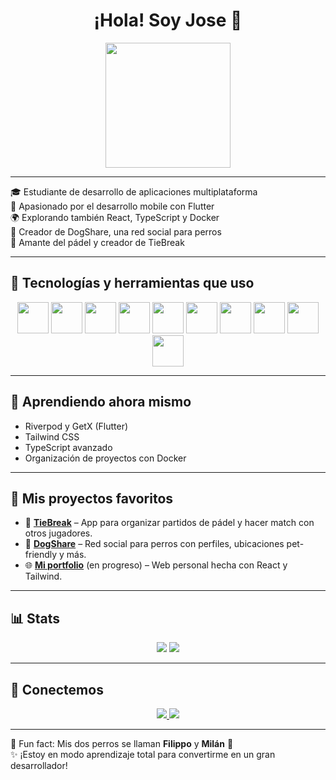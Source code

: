 <h1 align="center">¡Hola! Soy Jose 👋</h1>

<p align="center">
  <img src="https://media.giphy.com/media/v1.Y2lkPTc5MGI3NjExZDU2ZjY0NzI3OWU0NTEzNzRjZjcwZmFiOWFiNjliY2JmYWRjMTRmYSZjdD1n/l0MYEqEzwMWFCg8rm/giphy.gif" width="200"/>
</p>

---

🎓 Estudiante de desarrollo de aplicaciones multiplataforma  
📱 Apasionado por el desarrollo mobile con Flutter  
🌍 Explorando también React, TypeScript y Docker  
🐶 Creador de DogShare, una red social para perros  
🎾 Amante del pádel y creador de TieBreak

---

## 🚀 Tecnologías y herramientas que uso

<p align="center">
  <img src="https://cdn.jsdelivr.net/gh/devicons/devicon/icons/flutter/flutter-original.svg" width="50" />
  <img src="https://cdn.jsdelivr.net/gh/devicons/devicon/icons/dart/dart-original.svg" width="50" />
  <img src="https://cdn.jsdelivr.net/gh/devicons/devicon/icons/react/react-original.svg" width="50" />
  <img src="https://cdn.jsdelivr.net/gh/devicons/devicon/icons/javascript/javascript-original.svg" width="50" />
  <img src="https://cdn.jsdelivr.net/gh/devicons/devicon/icons/typescript/typescript-original.svg" width="50" />
  <img src="https://cdn.jsdelivr.net/gh/devicons/devicon/icons/firebase/firebase-plain.svg" width="50" />
  <img src="https://cdn.jsdelivr.net/gh/devicons/devicon/icons/python/python-original.svg" width="50" />
  <img src="https://cdn.jsdelivr.net/gh/devicons/devicon/icons/docker/docker-original.svg" width="50" />
  <img src="https://cdn.jsdelivr.net/gh/devicons/devicon/icons/mysql/mysql-original.svg" width="50" />
  <img src="https://cdn.jsdelivr.net/gh/devicons/devicon/icons/git/git-original.svg" width="50" />
</p>

---

## 🧠 Aprendiendo ahora mismo

- Riverpod y GetX (Flutter)
- Tailwind CSS
- TypeScript avanzado
- Organización de proyectos con Docker

---

## 📱 Mis proyectos favoritos

- 🎾 [**TieBreak**](https://github.com/tu_usuario/tiebreak) – App para organizar partidos de pádel y hacer match con otros jugadores.
- 🐶 [**DogShare**](https://github.com/tu_usuario/dogshare) – Red social para perros con perfiles, ubicaciones pet-friendly y más.
- 🌐 [**Mi portfolio**](https://github.com/tu_usuario/portfolio) (en progreso) – Web personal hecha con React y Tailwind.

---

## 📊 Stats

<p align="center">
  <img src="https://github-readme-stats.vercel.app/api?username=tu_usuario&show_icons=true&theme=tokyonight" />
  <img src="https://github-readme-stats.vercel.app/api/top-langs/?username=tu_usuario&layout=compact&theme=tokyonight" />
</p>

---

## 🤝 Conectemos

<p align="center">
  <a href="https://www.linkedin.com/in/tu-linkedin/">
    <img src="https://img.shields.io/badge/LinkedIn-blue?logo=linkedin&style=for-the-badge" />
  </a>
  <a href="mailto:tuemail@gmail.com">
    <img src="https://img.shields.io/badge/Email-red?logo=gmail&style=for-the-badge" />
  </a>
</p>

---

🧸 Fun fact: Mis dos perros se llaman **Filippo** y **Milán** 🐾  
✨ ¡Estoy en modo aprendizaje total para convertirme en un gran desarrollador!
